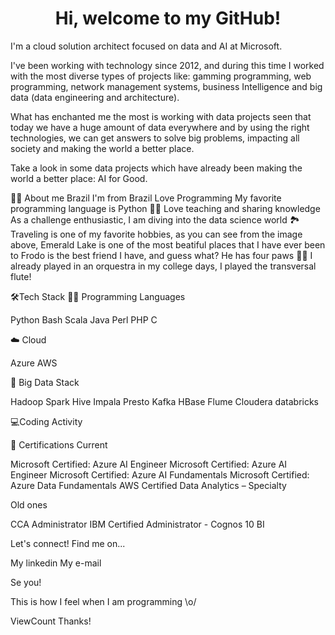 <h1 align="center"> Hi, welcome to my GitHub! </h1>

I'm a cloud solution architect focused on data and AI at Microsoft.

I've been working with technology since 2012, and during this time I worked with the most diverse types of projects like: gamming programming, web programming, network management systems, business Intelligence and big data (data engineering and architecture).

What has enchanted me the most is working with data projects seen that today we have a huge amount of data everywhere and by using the right technologies, we can get answers to solve big problems, impacting all society and making the world a better place.

Take a look in some data projects which have already been making the world a better place: AI for Good.


👩‍💻 About me
Brazil I'm from Brazil
 Love Programming
 My favorite programming language is Python
👩‍🏫 Love teaching and sharing knowledge
 As a challenge enthusiastic, I am diving into the data science world
🏞️ Traveling is one of my favorite hobbies, as you can see from the image above, Emerald Lake is one of the most beatiful places that I have ever been to
 Frodo is the best friend I have, and guess what? He has four paws 🐾🐾
 I already played in an orquestra in my college days, I played the transversal flute!

🛠️Tech Stack
👩‍💻 Programming Languages

Python  Bash  Scala  Java  Perl  PHP  C 

☁️ Cloud

Azure AWS

🐘 Big Data Stack

Hadoop Spark Hive Impala Presto Kafka HBase Flume Cloudera databricks


💻Coding Activity


📕 Certifications
Current

Microsoft Certified: Azure AI Engineer Microsoft Certified: Azure AI Engineer Microsoft Certified: Azure AI Fundamentals Microsoft Certified: Azure Data Fundamentals AWS Certified Data Analytics – Specialty

Old ones

CCA Administrator IBM Certified Administrator - Cognos 10 BI

Let's connect! Find me on...

My linkedin My e-mail

Se you!

This is how I feel when I am programming \o/

ViewCount Thanks!
